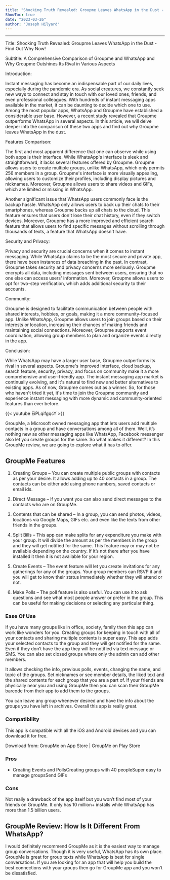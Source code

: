 ```yaml
---
title: "Shocking Truth Revealed: Groupme Leaves WhatsApp in the Dust - Find Out Why Now!"
ShowToc: true 
date: "2023-03-26"
author: "Joseph Hilyard"
---
```

*****
Title: Shocking Truth Revealed: Groupme Leaves WhatsApp in the Dust - Find Out Why Now!

Subtitle: A Comprehensive Comparison of Groupme and WhatsApp and Why Groupme Outshines Its Rival in Various Aspects 

Introduction: 

Instant messaging has become an indispensable part of our daily lives, especially during the pandemic era. As social creatures, we constantly seek new ways to connect and stay in touch with our loved ones, friends, and even professional colleagues. With hundreds of instant messaging apps available in the market, it can be daunting to decide which one to use. Among the most popular apps, WhatsApp and Groupme have established a considerable user base. However, a recent study revealed that Groupme outperforms WhatsApp in several aspects. In this article, we will delve deeper into the comparison of these two apps and find out why Groupme leaves WhatsApp in the dust.

Features Comparison: 

The first and most apparent difference that one can observe while using both apps is their interface. While WhatsApp's interface is sleek and straightforward, it lacks several features offered by Groupme. Groupme allows users to create multiple groups, unlike WhatsApp, which only permits 256 members in a group. Groupme's interface is more visually appealing, allowing users to customize their profiles, including display pictures and nicknames. Moreover, Groupme allows users to share videos and GIFs, which are limited or missing in WhatsApp.

Another significant issue that WhatsApp users commonly face is the backup hassle. WhatsApp only allows users to back up their chats to their smartphones, whereas Groupme backs up all chats to the cloud. This feature ensures that users don't lose their chat history, even if they switch devices. Moreover, Groupme has a more improved and efficient search feature that allows users to find specific messages without scrolling through thousands of texts, a feature that WhatsApp doesn't have.

Security and Privacy: 

Privacy and security are crucial concerns when it comes to instant messaging. While WhatsApp claims to be the most secure and private app, there have been instances of data breaching in the past. In contrast, Groupme takes security and privacy concerns more seriously. Groupme encrypts all data, including messages sent between users, ensuring that no one else can access users' information. Moreover, Groupme allows users to opt for two-step verification, which adds additional security to their accounts. 

Community: 

Groupme is designed to facilitate communication between people with shared interests, hobbies, or goals, making it a more community-focused app. Unlike WhatsApp, Groupme allows users to join groups based on their interests or location, increasing their chances of making friends and maintaining social connections. Moreover, Groupme supports event coordination, allowing group members to plan and organize events directly in the app. 

Conclusion: 

While WhatsApp may have a larger user base, Groupme outperforms its rival in several aspects. Groupme's improved interface, cloud backup, search feature, security, privacy, and focus on community make it a more comprehensive and user-friendly app. The instant messaging app market is continually evolving, and it's natural to find new and better alternatives to existing apps. As of now, Groupme comes out as a winner. So, for those who haven't tried it yet, it's time to join the Groupme community and experience instant messaging with more dynamic and community-oriented features than ever before.

{{< youtube EiPLqifgqcY >}} 



GroupMe, a Microsoft owned messaging app that lets users add multiple contacts in a group and have conversations among all of them. Well, it’s nothing new as other messaging apps like WhatsApp, Facebook messenger also let you create groups for the same. So what makes it different? In this GroupMe review, we are going to explore what it has to offer.
 
## GroupMe Features
 
1. Creating Groups – You can create multiple public groups with contacts as per your desire. It allows adding up to 40 contacts in a group. The contacts can be either add using phone numbers, saved contacts or email ids.
 
2. Direct Message – If you want you can also send direct messages to the contacts who are on GroupMe.
 
3. Contents that can be shared – In a group, you can send photos, videos, locations via Google Maps, GIFs etc. and even like the texts from other friends in the groups.
 
4. Split Bills – This app can make splits for any expenditure you make with your group. It will divide the amount as per the members in the group and they will get notified for the same. This feature may or may not be available depending on the country. If it’s not there after you have installed it then it is not available for your region.
 
5. Create Events – The event feature will let you create invitations for any gatherings for any of the groups. Your group members can RSVP it and you will get to know their status immediately whether they will attend or not.
 
6. Make Polls – The poll feature is also useful. You can use it to ask questions and see what most people answer or prefer in the group. This can be useful for making decisions or selecting any particular thing.
 
### Ease Of Use
 
If you have many groups like in office, society, family then this app can work like wonders for you. Creating groups for keeping in touch with all of your contacts and sharing multiple contents is super easy. This app adds your selected contacts to the group and they will get notified for the same. Even if they don’t have the app they will be notified via text message or SMS. You can also set closed groups where only the admin can add other members.
 
It allows checking the info, previous polls, events, changing the name, and topic of the groups. Set nicknames or see member details, the liked text and the shared contents for each group that you are a part of. If your friends are physically near you and using GroupMe then you can scan their GroupMe barcode from their app to add them to the groups.
 
You can leave any group whenever desired and have the info about the groups you have left in archives. Overall this app is really great.
 
### Compatibility
 
This app is compatible with all the iOS and Android devices and you can download it for free.
 
Download from: GroupMe on App Store | GroupMe on Play Store
 
### Pros
 
- Creating Events and PollsCreating groups with 40 peopleSuper easy to manage groupsSend GIFs

 
### Cons
 
Not really a drawback of the app itself but you won’t find most of your friends on GroupMe. It only has 10 million+ installs while WhatsApp has more than 1.5 billion users.
 
## GroupMe Review: How Is It Different From WhatsApp?
 
I would definitely recommend GroupMe as it is the easiest way to manage group conversations. Though it is very useful, WhatsApp has its own place. GroupMe is great for group texts while WhatsApp is best for single conversations. If you are looking for an app that will help you build the best connections with your groups then go for GroupMe app and you won’t be dissatisfied.




